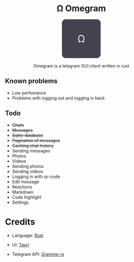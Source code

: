 <h1 align="center">Ω Omegram</h1>

<p align="center">
<img width="128px" height="128px" src="logo.png"/>
</p>

<p align="center">
Omegram is a telegram GUI client written in rust
</p>


## Known problems
- Low perfomance
- Problems with logging out and logging in back

## Todo
- ~~Chats~~
- ~~Messages~~
- ~~Sqlite database~~
- ~~Pagination of messages~~
- ~~Caching chat history~~
- Sending messages
- Photos
- Videos
- Sending photos
- Sending videos
- Logging in with qr-code
- Edit message
- Reactions
- Markdown
- Code highlight
- Settings

# Credits
- Language: [Rust](https://rust-lang.org/)

- UI: [Tauri](https://tauri.app/)

- Telegram API: [Gramme-rs](https://gramme.rs/)